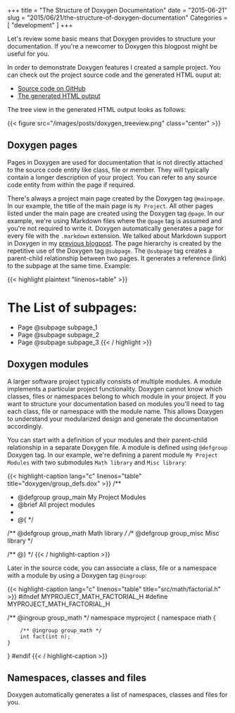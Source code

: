 +++
title = "The Structure of Doxygen Documentation"
date = "2015-06-21"
slug = "2015/06/21/the-structure-of-doxygen-documentation"
Categories = [ "development" ]
+++

Let's review some basic means that Doxygen provides to structure your documentation. If you're a newcomer to Doxygen this blogpost might be useful for you.

<!--more-->

In order to demonstrate Doxygen features I created a sample project. You can check out the project source code and the generated HTML ouput at:

* [Source code on GitHub](https://github.com/noseka1/structure-of-doxygen-doc "structure-of-doxygen-doc")
* [The generated HTML output](http://noseka1.github.com/structure-of-doxygen-doc/)

The tree view in the generated HTML output looks as follows:

{{< figure src="/images/posts/doxygen_treeview.png" class="center" >}}

## Doxygen pages

Pages in Doxygen are used for documentation that is not directly attached to the source code entity like class, file or member. They will typically contain a longer description of your project. You can refer to any source code entity from within the page if required.

There's always a project main page created by the Doxygen tag `@mainpage`. In our example, the title of the main page is `My Project`. All other pages listed under the main page are created using the Doxygen tag `@page`. In our example, we're using Markdown files where the `@page` tag is assumed and you're not required to write it. Doxygen automatically generates a page for every file with the `.markdown` extension. We talked about Markdown support in Doxygen in my [previous blogpost](/blog/2015/06/14/technical-documentation-with-doxygen/ "Technical Documentation with Doxygen").
The page hierarchy is created by the repetitive use of the Doxygen tag `@subpage`. The `@subpage` tag creates a parent-child relationship between two pages. It generates a reference (link) to the subpage at the same time. Example:

{{< highlight plaintext "linenos=table" >}}
# The List of subpages:

* Page @subpage subpage_1
* Page @subpage subpage_2
* Page @subpage subpage_3
{{< / highlight >}}

## Doxygen modules

A larger software project typically consists of multiple modules. A module implements a particular project functionality. Doxygen cannot know which classes, files or namespaces belong to which module in your project. If you want to structure your documentation based on modules you'll need to tag each class, file or namespace with the module name. This allows Doxygen to understand your modularized design and generate the documentation accordingly.

You can start with a definition of your modules and their parent-child relationship in a separate Doxygen file. A module is defined using `@defgroup` Doxygen tag. In our example, we're defining a parent module `My Project Modules` with two submodules `Math library` and `Misc library`:

{{< highlight-caption lang="c" linenos="table" title="doxygen/group_defs.dox" >}}
/**
 * @defgroup group_main My Project Modules
 * @brief All project modules
 *
 * @{
 */

/** @defgroup group_math Math library */
/** @defgroup group_misc Misc library */

/** @} */
{{< / highlight-caption >}}

Later in the source code, you can associate a class, file or a namespace with a module by using a Doxygen tag `@ingroup`:

{{< highlight-caption lang="c" linenos="table" title="src/math/factorial.h" >}}
#ifndef MYPROJECT_MATH_FACTORIAL_H
#define MYPROJECT_MATH_FACTORIAL_H

/** @ingroup group_math */
namespace myproject {
    namespace math {

        /** @ingroup group_math */
        int fact(int n);
    }
}
#endif
{{< / highlight-caption >}}

## Namespaces, classes and files

Doxygen automatically generates a list of namespaces, classes and files for you.
